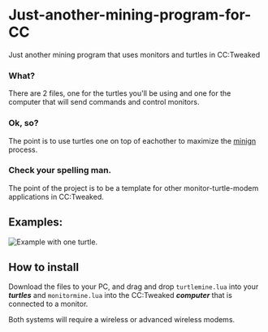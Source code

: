 # Just-another-mining-program-for-CC
Just another mining program that uses monitors and turtles in CC:Tweaked

### What?
There are 2 files, one for the turtles you'll be using and one for the computer that will send commands and control monitors.

### Ok, so?
The point is to use turtles one on top of eachother to maximize the <ins>minign</ins> process.

### Check your spelling man.
The point of the project is to be a template for other monitor-turtle-modem applications in CC:Tweaked.

## Examples:
![Example with one turtle.](https://user-images.githubusercontent.com/113848275/190916394-907104e0-a977-4464-b449-40a8c18fbe32.png)

## How to install
Download the files to your PC, and drag and drop `turtlemine.lua` into your ***turtles*** and `monitormine.lua` into the CC:Tweaked ***computer*** that is connected to a monitor.

Both systems will require a wireless or advanced wireless modems.
